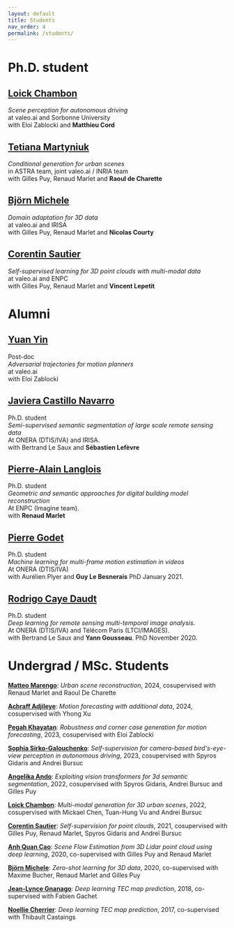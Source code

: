 ```yaml
---
layout: default
title: Students
nav_order: 4
permalink: /students/
---
```



# Ph.D. student

## [Loick Chambon](https://loickch.github.io/)
*Scene perception for autonomous driving* <br/>
at valeo.ai and Sorbonne University <br/>
with Eloi Zablocki and **Matthieu Cord**

## [Tetiana Martyniuk](https://t-martyniuk.github.io/)
*Conditional generation for urban scenes* <br/>
in ASTRA team, joint valeo.ai / INRIA team <br/>
with Gilles Puy, Renaud Marlet and **Raoul de Charette**

## [Björn Michele](https://www.bjoernmichele.com/)
*Domain adaptation for 3D data* <br/>
at valeo.ai and IRISA <br/>
with Gilles Puy, Renaud Marlet and **Nicolas Courty**

## [Corentin Sautier](https://fr.linkedin.com/in/corentin-sautier-74415917b)
*Self-supervised learning for 3D point clouds with multi-modal data* <br/>
at valeo.ai and ENPC <br/>
with Gilles Puy, Renaud Marlet and **Vincent Lepetit**

# Alumni

## [Yuan Yin](https://yuan-yin.github.io/)
Post-doc <br/>
*Adversarial trajectories for motion planners* <br/>
at valeo.ai <br/>
with Eloi Zablocki

## [Javiera Castillo Navarro](https://javicastillo.ml/)
Ph.D. student <br/>
*Semi-supervised semantic segmentation of large scale remote sensing data* <br/>
At ONERA (DTIS/IVA) and IRISA. <br/>
with Bertrand Le Saux and **Sébastien Lefèvre**

## [Pierre-Alain Langlois](http://imagine.enpc.fr/~langloip/index.html?page=CV)
Ph.D. student <br/>
*Geometric and semantic approaches for digital building model reconstruction* <br/>
At ENPC (Imagine team). <br/>
with **Renaud Marlet**

## [Pierre Godet](https://pgodet.github.io/)
Ph.D. student <br/>
*Machine learning for multi-frame motion estimation in videos* <br/>
At ONERA (DTIS/IVA) <br/>
with Aurélien Plyer and **Guy Le Besnerais**
PhD January 2021.

## [Rodrigo Caye Daudt](https://rcdaudt.github.io/)
Ph.D. student <br/>
*Deep learning for remote sensing multi-temporal image analysis*. <br/>
At ONERA (DTIS/IVA) and Télécom Paris (LTCI/IMAGES). <br/>
with Bertrand Le Saux and **Yann Gousseau**.
PhD November 2020.


# Undergrad / MSc. Students

[**Matteo Marengo**](https://www.linkedin.com/in/matteolmarengo/): *Urban scene reconstruction*, 2024, cosupervised with Renaud Marlet and Raoul De Charette

[**Achraff Adjileye**](https://www.linkedin.com/in/achraff-adjileye-3740a5211?original_referer=): *Motion forecasting with additional data*, 2024, cosupervised with Yhong Xu

[**Pegah Khayatan**](https://pegah-kh.github.io/): *Robustness and corner case generation for motion forecasting*, 2023, cosupervised with Eloi Zablocki

[**Sophia Sirko-Galouchenko**](https://scholar.google.com/citations?user=3ac3PQMAAAAJ): *Self-supervision for camera-based bird's-eye-view perception in autonomous driving*, 2023, cosupervised with Spyros Gidaris and Andrei Bursuc

[**Angelika Ando**](https://scholar.google.com/citations?user=xMNyXlEAAAAJ&hl=en): *Exploiting vision transformers for 3d semantic segmentation*, 2022, cosupervised with Spyros Gidaris, Andrei Bursuc and Gilles Puy

[**Loick Chambon**](https://loickch.github.io/): *Multi-modal generation for 3D urban scenes*, 2022, cosupervised with Mickael Chen, Tuan-Hung Vu and Andrei Bursuc

[**Corentin Sautier**](https://fr.linkedin.com/in/corentin-sautier-74415917b): *Self-supervision for point clouds*, 2021, cosupervised with Gilles Puy, Renaud Marlet, Spyros Gidaris and Andreï Bursuc

[**Anh Quan Cao**](https://anhquancao.github.io/): *Scene Flow Estimation from 3D Lidar point cloud using deep learning*, 2020, co-supervised with Gilles Puy and Renaud Marlet

[**Björn Michele**](https://www.bjoernmichele.com/): *Zero-shot learning for 3D data*, 2020, co-supervised with Maxime Bucher, Renaud Marlet and Gilles Puy

[**Jean-Lynce Gnanago**](https://fr.linkedin.com/in/jean-lynce-gnanago-0073ab159): *Deep learning TEC map prediction*, 2018, co-supervised with Fabien Gachet

[**Noellie Cherrier**](https://scholar.google.com/citations?user=q-1yshoAAAAJ&hl=fr): *Deep learning TEC map prediction*, 2017, co-supervised with Thibault Castaings
